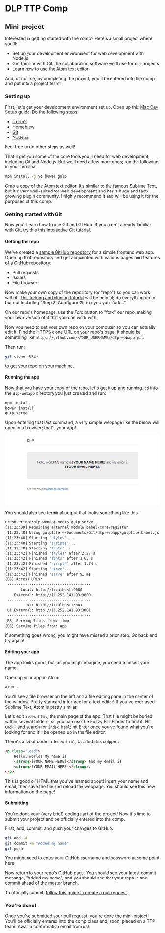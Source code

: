 # DLP TTP Comp
## Mini-project
Interested in getting started with the comp? Here's a small project where you'll:
- Set up your development environment for web development with Node.js
- Get familiar with Git, the collaboration software we'll use for our projects
- Learn how to use the [Atom](https://atom.io) text editor

And, of course, by completing the project, you'll be entered into the comp and put into a project team!

### Setting up
First, let's get your development environment set up. Open up this [Mac Dev Setup guide](https://github.com/nicolashery/mac-dev-setup). Do the following steps:
- [iTerm2](https://github.com/nicolashery/mac-dev-setup#iterm2)
- [Homebrew](https://github.com/nicolashery/mac-dev-setup#homebrew)
- [Git](https://github.com/nicolashery/mac-dev-setup#git)
- [Node.js](https://github.com/nicolashery/mac-dev-setup#nodejs)

Feel free to do other steps as well!

That'll get you some of the core tools you'll need for web development, including Git and Node.js. But we'll need a few more ones; run the following in your terminal:

```sh
npm install -g yo bower gulp
```

Grab a copy of the [Atom](http://atom.io/) text editor. It's similar to the famous Sublime Text, but it's very well-suited for web development and has a huge and fast-growing plugin community. I highly recommend it and will be using it for the purposes of this comp.

### Getting started with Git
Now you'll learn how to use Git and GitHub. If you aren't already familiar with Git, try this [this interactive Git tutorial](https://try.github.io).

#### Getting the repo
We've created a [sample GitHub repository](https://github.com/hathix/dlp-webapp) for a simple frontend web app. Open up that repository and get acquainted with various pages and features of a GitHub repository:
- Pull requests
- Issues
- File browser

Now make your own copy of the repository (or "repo") so you can work with it. [This forking and cloning tutorial](https://help.github.com/articles/fork-a-repo/#keep-your-fork-synced) will be helpful; do everything up to but not including "Step 3: Configure Git to sync your fork..."

On our repo's homepage, use the _Fork_ button to "fork" our repo, making your own version of it that you can work with.

Now you need to get your own repo on your computer so you can actually edit it. Find the HTTPS clone URL on your repo's page; it should be something like `https://github.com/<YOUR_USERNAME>/dlp-webapp.git`.

 Then run:

```sh
git clone <URL>
```

to get your repo on your machine.

#### Running the app
Now that you have your copy of the repo, let's get it up and running. `cd` into the `dlp-webapp` directory you just created and run:

```sh
npm install
bower install
gulp serve
```

Upon entering that last command, a very simple webpage like the below will open in a browser; that's your app!

![Sample webapp before modifications](img/sample-webapp-before.png)

You should also see terminal output that looks something like this:

```sh
Fresh-Prince:dlp-webapp neel$ gulp serve
[11:23:39] Requiring external module babel-core/register
[11:23:40] Using gulpfile ~/Documents/Git/dlp-webapp/gulpfile.babel.js
[11:23:40] Starting 'styles'...
[11:23:40] Starting 'scripts'...
[11:23:40] Starting 'fonts'...
[11:23:42] Finished 'styles' after 2.27 s
[11:23:42] Finished 'fonts' after 1.65 s
[11:23:42] Finished 'scripts' after 1.74 s
[11:23:42] Starting 'serve'...
[11:23:42] Finished 'serve' after 91 ms
[BS] Access URLs:
 --------------------------------------
       Local: http://localhost:9000
    External: http://10.252.141.93:9000
 --------------------------------------
          UI: http://localhost:3001
 UI External: http://10.252.141.93:3001
 --------------------------------------
[BS] Serving files from: .tmp
[BS] Serving files from: app
```

If something goes wrong, you might have missed a prior step. Go back and try again!

#### Editing your app
The app looks good, but, as you might imagine, you need to insert your name!

Open up your app in Atom:

```sh
atom .
```

You'll see a file browser on the left and a file editing pane in the center of the window. Pretty standard interface for a text editor! If you've ever used Sublime Text, Atom is pretty similar.

Let's edit `index.html`, the main page of the app. That file might be buried within several folders, so you can use the Fuzzy File Finder to find it. Hit `Cmd+T` and search for `index.html`; hit Enter once you've found what you're looking for and it'll be opened up in the file editor.

There's a lot of code in `index.html`, but find this snippet:

```html
<p class="lead">
    Hello, world! My name is
    <strong>[YOUR NAME HERE]</strong> and my email is
    <strong>[YOUR EMAIL HERE]</strong>.
</p>
```

This is good ol' HTML that you've learned about! Insert your name and email, then save the file and reload the webpage. You should see this new information on the page!

#### Submitting
You're done your (very brief) coding part of the project! Now it's time to submit your project and be officially entered into the comp.

First, add, commit, and push your changes to GitHub:

```sh
git add -A
git commit -m "Added my name"
git push
```

You might need to enter your GitHub username and password at some point here.

Now return to your repo's GitHub page. You should see your latest commit message, "Added my name", and you should see that your repo is one commit ahead of the master branch.

To officially submit, [follow this guide to create a pull request](https://help.github.com/articles/using-pull-requests/).

### You're done!
Once you've submitted your pull request, you're done the mini-project! You'll be officially entered into the comp class and, soon, placed on a TTP team. Await a confirmation email from us!
